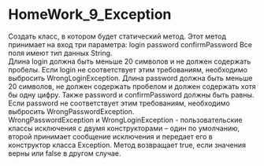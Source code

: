 # HomeWork_9_Exception
Создать класс, в котором будет статический метод.
Этот метод принимает на вход три параметра: 
  login
  password
  confirmPassword
Все поля имеют тип данных String.  
Длина login должна быть меньше 20 символов и не должен содержать пробелы. 
Если login не соответствует этим требованиям, необходимо выбросить WrongLoginException. 
Длина password должна быть меньше 20 символов, не должен содержать пробелом и должен содержать хотя бы одну цифру. 
Также password и confirmPassword должны быть равны. 
Если password не соответствует этим требованиям, необходимо выбросить WrongPasswordException.  
WrongPasswordException и WrongLoginException - пользовательские классы исключения с двумя конструкторами – один по умолчанию, второй принимает сообщение исключения и передает его в конструктор класса Exception. 
Метод возвращает true, если значения верны или false в другом случае.
